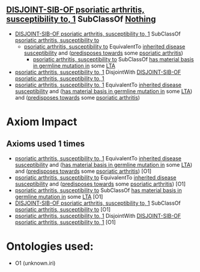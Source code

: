 ## [DISJOINT-SIB-OF psoriatic arthritis, susceptibility to, 1](urn:uuid:fe125447-52fb-4a95-8279-5732cb551f98) SubClassOf [Nothing](http://www.w3.org/2002/07/owl#Nothing) ##

  - [DISJOINT-SIB-OF psoriatic arthritis, susceptibility to, 1](urn:uuid:fe125447-52fb-4a95-8279-5732cb551f98) SubClassOf [psoriatic arthritis, susceptibility to](http://purl.obolibrary.org/obo/MONDO_0100232)
    - [psoriatic arthritis, susceptibility to](http://purl.obolibrary.org/obo/MONDO_0100232) EquivalentTo [inherited disease susceptibility](http://purl.obolibrary.org/obo/MONDO_0020573) and ([predisposes towards](http://purl.obolibrary.org/obo/mondo#predisposes_towards) some [psoriatic arthritis](http://purl.obolibrary.org/obo/MONDO_0011849))
      - [psoriatic arthritis, susceptibility to](http://purl.obolibrary.org/obo/MONDO_0100232) SubClassOf [has material basis in germline mutation in](http://purl.obolibrary.org/obo/RO_0004003) some [LTA](http://identifiers.org/hgnc/6709)
  - [psoriatic arthritis, susceptibility to, 1](http://purl.obolibrary.org/obo/MONDO_0100231) DisjointWith [DISJOINT-SIB-OF psoriatic arthritis, susceptibility to, 1](urn:uuid:fe125447-52fb-4a95-8279-5732cb551f98)
  - [psoriatic arthritis, susceptibility to, 1](http://purl.obolibrary.org/obo/MONDO_0100231) EquivalentTo [inherited disease susceptibility](http://purl.obolibrary.org/obo/MONDO_0020573) and ([has material basis in germline mutation in](http://purl.obolibrary.org/obo/RO_0004003) some [LTA](http://identifiers.org/hgnc/6709)) and ([predisposes towards](http://purl.obolibrary.org/obo/mondo#predisposes_towards) some [psoriatic arthritis](http://purl.obolibrary.org/obo/MONDO_0011849))

# Axiom Impact 
## Axioms used 1 times
- [psoriatic arthritis, susceptibility to, 1](http://purl.obolibrary.org/obo/MONDO_0100231) EquivalentTo [inherited disease susceptibility](http://purl.obolibrary.org/obo/MONDO_0020573) and ([has material basis in germline mutation in](http://purl.obolibrary.org/obo/RO_0004003) some [LTA](http://identifiers.org/hgnc/6709)) and ([predisposes towards](http://purl.obolibrary.org/obo/mondo#predisposes_towards) some [psoriatic arthritis](http://purl.obolibrary.org/obo/MONDO_0011849)) [O1]
- [psoriatic arthritis, susceptibility to](http://purl.obolibrary.org/obo/MONDO_0100232) EquivalentTo [inherited disease susceptibility](http://purl.obolibrary.org/obo/MONDO_0020573) and ([predisposes towards](http://purl.obolibrary.org/obo/mondo#predisposes_towards) some [psoriatic arthritis](http://purl.obolibrary.org/obo/MONDO_0011849)) [O1]
- [psoriatic arthritis, susceptibility to](http://purl.obolibrary.org/obo/MONDO_0100232) SubClassOf [has material basis in germline mutation in](http://purl.obolibrary.org/obo/RO_0004003) some [LTA](http://identifiers.org/hgnc/6709) [O1]
- [DISJOINT-SIB-OF psoriatic arthritis, susceptibility to, 1](urn:uuid:fe125447-52fb-4a95-8279-5732cb551f98) SubClassOf [psoriatic arthritis, susceptibility to](http://purl.obolibrary.org/obo/MONDO_0100232) [O1]
- [psoriatic arthritis, susceptibility to, 1](http://purl.obolibrary.org/obo/MONDO_0100231) DisjointWith [DISJOINT-SIB-OF psoriatic arthritis, susceptibility to, 1](urn:uuid:fe125447-52fb-4a95-8279-5732cb551f98) [O1]



# Ontologies used: 
- O1 (unknown.iri)
